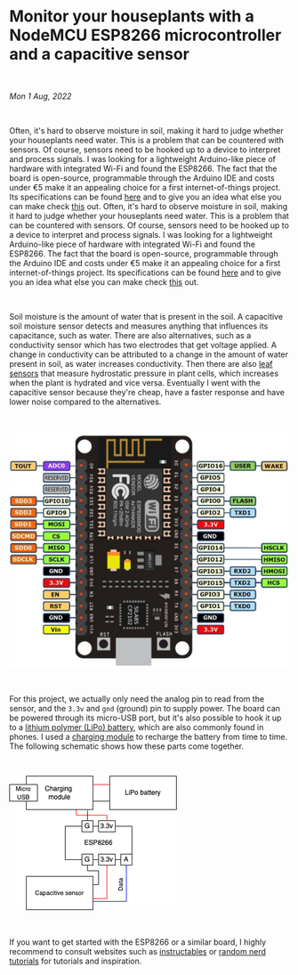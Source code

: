 # Monitor your houseplants with a NodeMCU ESP8266 microcontroller and a capacitive sensor

&nbsp;

*Mon 1 Aug, 2022*

&nbsp;

Often, it's hard to observe moisture in soil, making it hard to judge whether your houseplants need water. This is a problem that can be countered with sensors. Of course, sensors need to be hooked up to a device to interpret and process signals. I was looking for a lightweight Arduino-like piece of hardware with integrated Wi-Fi and found the ESP8266. The fact that the board is open-source, programmable through the Arduino IDE and costs under €5 make it an appealing choice for a first internet-of-things project. Its specifications can be found [here](https://components101.com/development-boards/nodemcu-esp8266-pinout-features-and-datasheet#:~:text=NodeMCU%20is%20an%20open%2Dsource,on%20the%20ESP%2D12%20module.) and to give you an idea what else you can make check [this](https://randomnerdtutorials.com/projects-esp8266/) out.
Often, it's hard to observe moisture in soil, making it hard to judge whether your houseplants need water. This is a problem that can be countered with sensors. Of course, sensors need to be hooked up to a device to interpret and process signals. I was looking for a lightweight Arduino-like piece of hardware with integrated Wi-Fi and found the ESP8266. The fact that the board is open-source, programmable through the Arduino IDE and costs under €5 make it an appealing choice for a first internet-of-things project. Its specifications can be found [here](https://components101.com/development-boards/nodemcu-esp8266-pinout-features-and-datasheet#:~:text=NodeMCU%20is%20an%20open%2Dsource,on%20the%20ESP%2D12%20module.) and to give you an idea what else you can make check [this](https://randomnerdtutorials.com/projects-esp8266/) out.

&nbsp;

Soil moisture is the amount of water that is present in the soil. A capacitive soil moisture sensor detects and measures anything that influences its capacitance, such as water. There are also alternatives, such as a conductivity sensor which has two electrodes that get voltage applied. A change in conductivity can be attributed to a change in the amount of water present in soil, as water increases conductivity. Then there are also [leaf sensors](https://en.wikipedia.org/wiki/Leaf_sensor#:~:text=A%20leaf%20sensor%20is%20a,moisture%20level%20in%20plant%20leaves.) that measure hydrostatic pressure in plant cells, which increases when the plant is hydrated and vice versa. Eventually I went with the capacitive sensor because they're cheap, have a faster response and have lower noise compared to the alternatives.

&nbsp;

![ESP8266 pinout](../../src/assets/esp8266-pinout.jpeg)

&nbsp;

For this project, we actually only need the analog pin to read from the sensor, and the `3.3v` and `gnd` (ground) pin to supply power. The board can be powered through its micro-USB port, but it's also possible to hook it up to a [lithium polymer (LiPo) battery](https://www.aliexpress.com/w/wholesale-lipo-battery.html), which are also commonly found in phones. I used a [charging module](https://www.aliexpress.com/w/wholesale-arduino-battery-charger-module.html) to recharge the battery from time to time. The following schematic shows how these parts come together.

&nbsp;

![Schematic](../../src/assets/soilmoisturemeter-diagram.png)

&nbsp;

If you want to get started with the ESP8266 or a similar board, I highly recommend to consult websites such as [instructables](https://www.instructables.com) or [random nerd tutorials](https://randomnerdtutorials.com/) for tutorials and inspiration.